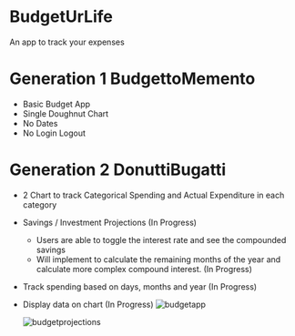 # BudgetUrLife
An app to track your expenses

# Generation 1 BudgettoMemento
- Basic Budget App
- Single Doughnut Chart 
- No Dates
- No Login Logout

# Generation 2 DonuttiBugatti
- 2 Chart to track Categorical Spending and Actual Expenditure in each category
- Savings / Investment Projections (In Progress)
  - Users are able to toggle the interest rate and see the compounded savings
  - Will implement to calculate the remaining months of the year and calculate more complex compound interest. (In Progress)
- Track spending based on days, months and year (In Progress)
- Display data on chart (In Progress)
![budgetapp](https://user-images.githubusercontent.com/55220665/110158589-862dc100-7e24-11eb-8a2a-db747a4acc81.JPG)

  ![budgetprojections](https://user-images.githubusercontent.com/55220665/110353787-6be92280-8072-11eb-8439-1b6c47ada560.JPG)

